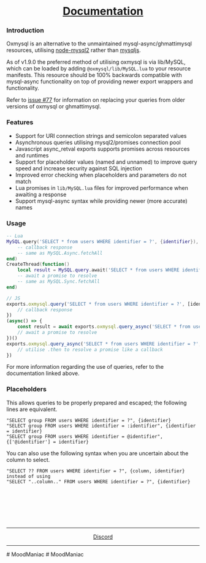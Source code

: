 <h1 align='center'><a href='https://overextended.github.io/oxmysql/'>Documentation</a></h2>


### Introduction
Oxmysql is an alternative to the unmaintained mysql-async/ghmattimysql resources, utilising [node-mysql2](https://github.com/sidorares/node-mysql2) rather than [mysqljs](https://github.com/mysqljs/mysql).  

As of v1.9.0 the preferred method of utilising oxmysql is via lib/MySQL, which can be loaded by adding `@oxmysql/lib/MySQL.lua` to your resource manifests. This resource should be 100% backwards compatible with mysql-async functionality on top of providing newer export wrappers and functionality.

Refer to [issue #77](https://github.com/overextended/oxmysql/issues/77) for information on replacing your queries from older versions of oxmysql or ghmattimysql.

### Features
- Support for URI connection strings and semicolon separated values
- Asynchronous queries utilising mysql2/promises connection pool
- Javascript async_retval exports supports promises across resources and runtimes
- Support for placeholder values (named and unnamed) to improve query speed and increase security against SQL injection
- Improved error checking when placeholders and parameters do not match
- Lua promises in `lib/MySQL.lua` files for improved performance when awaiting a response
- Support mysql-async syntax while providing newer (more accurate) names

### Usage
```lua
-- Lua
MySQL.query('SELECT * from users WHERE identifier = ?', {identifier}), function(result)
    -- callback response
    -- same as MySQL.Async.fetchAll
end)
CreateThread(function()
    local result = MySQL.query.await('SELECT * from users WHERE identifier = ?', {identifier})
    -- await a promise to resolve
    -- same as MySQL.Sync.fetchAll
end)
```
```js
// JS
exports.oxmysql.query('SELECT * from users WHERE identifier = ?', [identifier], (result) => {
    // callback response
})
(async() => {
    const result = await exports.oxmysql.query_async('SELECT * from users WHERE identifier = ?', [identifier])
    // await a promise to resolve
})()
exports.oxmysql.query_async('SELECT * from users WHERE identifier = ?', [identifier]).then((result) => {
    // utilise .then to resolve a promise like a callback
})
```
For more information regarding the use of queries, refer to the documentation linked above.

### Placeholders
This allows queries to be properly prepared and escaped; the following lines are equivalent.

```
"SELECT group FROM users WHERE identifier = ?", {identifier}  
"SELECT group FROM users WHERE identifier = :identifier", {identifier = identifier}  
"SELECT group FROM users WHERE identifier = @identifier", {['@identifier'] = identifier}
```  
You can also use the following syntax when you are uncertain about the column to select.
```
"SELECT ?? FROM users WHERE identifier = ?", {column, identifier}  
instead of using  
"SELECT "..column.." FROM users WHERE identifier = ?", {identifier}
```  


<br><br><br><br><br>
<hr>
<p align='center'><a href='https://discord.io/overextended'>Discord</a></p>
<hr>
#   M o o d M a n i a c  
 #   M o o d M a n i a c  
 